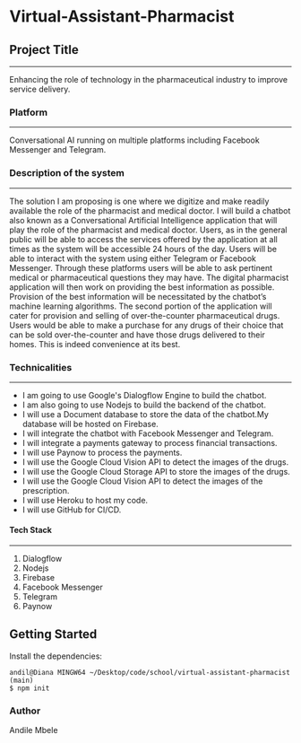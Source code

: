 # Virtual-Assistant-Pharmacist

## Project Title

---

Enhancing the role of technology in the pharmaceutical industry to improve service delivery.

### Platform

---

Conversational AI running on multiple platforms including Facebook Messenger and Telegram.

### Description of the system

---

The solution I am proposing is one where we digitize and make readily available the role of the pharmacist and medical doctor. I will build a chatbot also known as a Conversational Artificial Intelligence application that will play the role of the pharmacist and medical doctor. Users, as in the general public will be able to access the services offered by the application at all times as the system will be accessible 24 hours of the day. Users will be able to interact with the system using either Telegram or Facebook Messenger.
Through these platforms users will be able to ask pertinent medical or pharmaceutical questions they may have. The digital pharmacist application will then work on providing the best information as possible. Provision of the best information will be necessitated by the chatbot’s machine learning algorithms.
The second portion of the application will cater for provision and selling of over-the-counter pharmaceutical drugs. Users would be able to make a purchase for any drugs of their choice that can be sold over-the-counter and have those drugs delivered to their homes. This is indeed convenience at its best.

### Technicalities

---

- I am going to use Google's Dialogflow Engine to build the chatbot.
- I am also going to use Nodejs to build the backend of the chatbot.
- I will use a Document database to store the data of the chatbot.My database will be hosted on Firebase.
- I will integrate the chatbot with Facebook Messenger and Telegram.
- I will integrate a payments gateway to process financial transactions.
- I will use Paynow to process the payments.
- I will use the Google Cloud Vision API to detect the images of the drugs.
- I will use the Google Cloud Storage API to store the images of the drugs.
- I will use the Google Cloud Vision API to detect the images of the prescription.
- I will use Heroku to host my code.
- I will use GitHub for CI/CD.

#### Tech Stack

---

1. Dialogflow
2. Nodejs
3. Firebase
4. Facebook Messenger
5. Telegram
6. Paynow

## Getting Started

Install the dependencies:

```npm
andil@Diana MINGW64 ~/Desktop/code/school/virtual-assistant-pharmacist (main)
$ npm init

```

### Author

Andile Mbele
